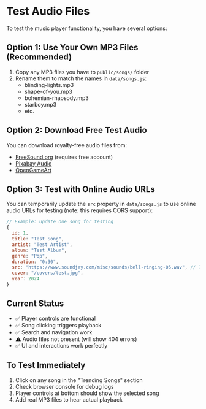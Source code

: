 # Test Audio Files

To test the music player functionality, you have several options:

## Option 1: Use Your Own MP3 Files (Recommended)
1. Copy any MP3 files you have to `public/songs/` folder
2. Rename them to match the names in `data/songs.js`:
   - blinding-lights.mp3
   - shape-of-you.mp3
   - bohemian-rhapsody.mp3
   - starboy.mp3
   - etc.

## Option 2: Download Free Test Audio
You can download royalty-free audio files from:
- [FreeSound.org](https://freesound.org) (requires free account)
- [Pixabay Audio](https://pixabay.com/music/)
- [OpenGameArt](https://opengameart.org/)

## Option 3: Test with Online Audio URLs
You can temporarily update the `src` property in `data/songs.js` to use online audio URLs for testing (note: this requires CORS support):

```javascript
// Example: Update one song for testing
{
  id: 1,
  title: "Test Song",
  artist: "Test Artist",
  album: "Test Album",
  genre: "Pop",
  duration: "0:30",
  src: "https://www.soundjay.com/misc/sounds/bell-ringing-05.wav", // Test URL
  cover: "/covers/test.jpg",
  year: 2024
}
```

## Current Status
- ✅ Player controls are functional
- ✅ Song clicking triggers playback
- ✅ Search and navigation work
- ⚠️ Audio files not present (will show 404 errors)
- ✅ UI and interactions work perfectly

## To Test Immediately
1. Click on any song in the "Trending Songs" section
2. Check browser console for debug logs
3. Player controls at bottom should show the selected song
4. Add real MP3 files to hear actual playback
